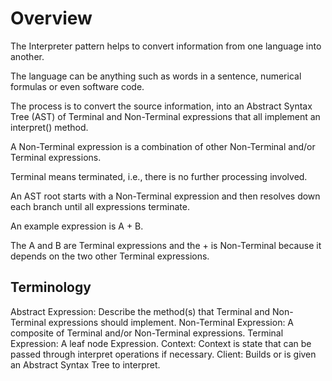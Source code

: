 # Overview

The Interpreter pattern helps to convert information from one language into another.

The language can be anything such as words in a sentence, numerical formulas or even software code.

The process is to convert the source information, into an Abstract Syntax Tree (AST) of Terminal and Non-Terminal expressions that all implement an interpret() method.

A Non-Terminal expression is a combination of other Non-Terminal and/or Terminal expressions.

Terminal means terminated, i.e., there is no further processing involved.

An AST root starts with a Non-Terminal expression and then resolves down each branch until all expressions terminate.

An example expression is A + B.

The A and B are Terminal expressions and the + is Non-Terminal because it depends on the two other Terminal expressions.

## Terminology

Abstract Expression: Describe the method(s) that Terminal and Non-Terminal expressions should implement.
Non-Terminal Expression: A composite of Terminal and/or Non-Terminal expressions.
Terminal Expression: A leaf node Expression.
Context: Context is state that can be passed through interpret operations if necessary.
Client: Builds or is given an Abstract Syntax Tree to interpret.
